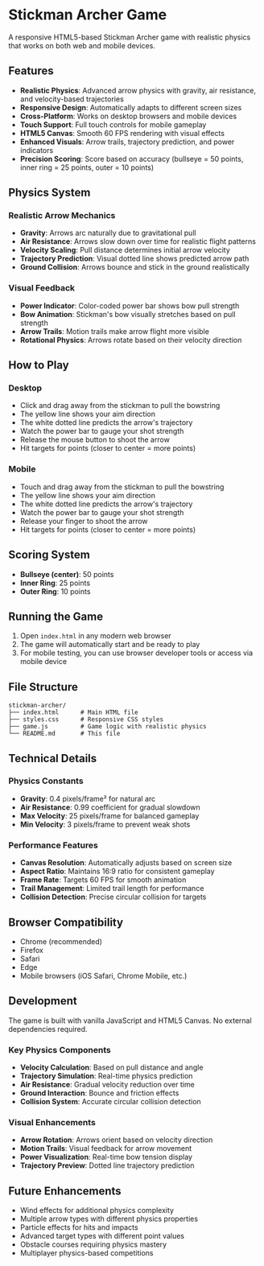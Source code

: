 # Stickman Archer Game

A responsive HTML5-based Stickman Archer game with realistic physics that works on both web and mobile devices.

## Features

- **Realistic Physics**: Advanced arrow physics with gravity, air resistance, and velocity-based trajectories
- **Responsive Design**: Automatically adapts to different screen sizes
- **Cross-Platform**: Works on desktop browsers and mobile devices
- **Touch Support**: Full touch controls for mobile gameplay
- **HTML5 Canvas**: Smooth 60 FPS rendering with visual effects
- **Enhanced Visuals**: Arrow trails, trajectory prediction, and power indicators
- **Precision Scoring**: Score based on accuracy (bullseye = 50 points, inner ring = 25 points, outer = 10 points)

## Physics System

### Realistic Arrow Mechanics
- **Gravity**: Arrows arc naturally due to gravitational pull
- **Air Resistance**: Arrows slow down over time for realistic flight patterns
- **Velocity Scaling**: Pull distance determines initial arrow velocity
- **Trajectory Prediction**: Visual dotted line shows predicted arrow path
- **Ground Collision**: Arrows bounce and stick in the ground realistically

### Visual Feedback
- **Power Indicator**: Color-coded power bar shows bow pull strength
- **Bow Animation**: Stickman's bow visually stretches based on pull strength
- **Arrow Trails**: Motion trails make arrow flight more visible
- **Rotational Physics**: Arrows rotate based on their velocity direction

## How to Play

### Desktop
- Click and drag away from the stickman to pull the bowstring
- The yellow line shows your aim direction
- The white dotted line predicts the arrow's trajectory
- Watch the power bar to gauge your shot strength
- Release the mouse button to shoot the arrow
- Hit targets for points (closer to center = more points)

### Mobile
- Touch and drag away from the stickman to pull the bowstring
- The yellow line shows your aim direction
- The white dotted line predicts the arrow's trajectory
- Watch the power bar to gauge your shot strength
- Release your finger to shoot the arrow
- Hit targets for points (closer to center = more points)

## Scoring System
- **Bullseye (center)**: 50 points
- **Inner Ring**: 25 points
- **Outer Ring**: 10 points

## Running the Game

1. Open `index.html` in any modern web browser
2. The game will automatically start and be ready to play
3. For mobile testing, you can use browser developer tools or access via mobile device

## File Structure

```
stickman-archer/
├── index.html      # Main HTML file
├── styles.css      # Responsive CSS styles
├── game.js         # Game logic with realistic physics
└── README.md       # This file
```

## Technical Details

### Physics Constants
- **Gravity**: 0.4 pixels/frame² for natural arc
- **Air Resistance**: 0.99 coefficient for gradual slowdown
- **Max Velocity**: 25 pixels/frame for balanced gameplay
- **Min Velocity**: 3 pixels/frame to prevent weak shots

### Performance Features
- **Canvas Resolution**: Automatically adjusts based on screen size
- **Aspect Ratio**: Maintains 16:9 ratio for consistent gameplay
- **Frame Rate**: Targets 60 FPS for smooth animation
- **Trail Management**: Limited trail length for performance
- **Collision Detection**: Precise circular collision for targets

## Browser Compatibility

- Chrome (recommended)
- Firefox
- Safari
- Edge
- Mobile browsers (iOS Safari, Chrome Mobile, etc.)

## Development

The game is built with vanilla JavaScript and HTML5 Canvas. No external dependencies required.

### Key Physics Components

- **Velocity Calculation**: Based on pull distance and angle
- **Trajectory Simulation**: Real-time physics prediction
- **Air Resistance**: Gradual velocity reduction over time
- **Ground Interaction**: Bounce and friction effects
- **Collision System**: Accurate circular collision detection

### Visual Enhancements

- **Arrow Rotation**: Arrows orient based on velocity direction
- **Motion Trails**: Visual feedback for arrow movement
- **Power Visualization**: Real-time bow tension display
- **Trajectory Preview**: Dotted line trajectory prediction

## Future Enhancements

- Wind effects for additional physics complexity
- Multiple arrow types with different physics properties
- Particle effects for hits and impacts
- Advanced target types with different point values
- Obstacle courses requiring physics mastery
- Multiplayer physics-based competitions
